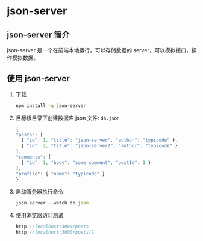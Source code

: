 # json-server

## json-server 简介

json-server 是一个在前端本地运行，可以存储数据的 server，可以模拟接口，操作模拟数据。

## 使用 json-server

1. 下载

   ```bash
   npm install -g json-server
   ```

2. 目标根目录下创建数据库 json 文件: `db.json`

   ```js
   {
   "posts": [
     { "id": 1, "title": "json-server", "author": "typicode" },
     { "id": 2, "title": "json-server2", "author": "typicode" }
   ],
   "comments": [
     { "id": 1, "body": "some comment", "postId": 1 }
   ],
   "profile": { "name": "typicode" }
   }
   ```

3. 启动服务器执行命令:

   ```js
   json-server --watch db.json
   ```

4. 使用浏览器访问测试

   ```js
   http://localhost:3000/posts
   http://localhost:3000/posts/1
   ```
